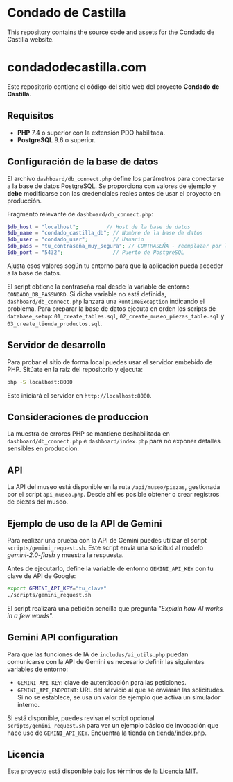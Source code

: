 # Condado de Castilla

This repository contains the source code and assets for the Condado de Castilla website.

# condadodecastilla.com

Este repositorio contiene el código del sitio web del proyecto **Condado de Castilla**.

## Requisitos

- **PHP** 7.4 o superior con la extensión PDO habilitada.
- **PostgreSQL** 9.6 o superior.

## Configuración de la base de datos

El archivo `dashboard/db_connect.php` define los parámetros para conectarse a la base de datos PostgreSQL. Se proporciona con valores de ejemplo y **debe** modificarse con las credenciales reales antes de usar el proyecto en producción.

Fragmento relevante de `dashboard/db_connect.php`:

```php
$db_host = "localhost";         // Host de la base de datos
$db_name = "condado_castilla_db"; // Nombre de la base de datos
$db_user = "condado_user";        // Usuario
$db_pass = "tu_contraseña_muy_segura"; // CONTRASEÑA - reemplazar por la real
$db_port = "5432";                // Puerto de PostgreSQL
```

Ajusta esos valores según tu entorno para que la aplicación pueda acceder a la base de datos.

El script obtiene la contraseña real desde la variable de entorno `CONDADO_DB_PASSWORD`.
Si dicha variable no está definida, `dashboard/db_connect.php` lanzará una
`RuntimeException` indicando el problema.
Para preparar la base de datos ejecuta en orden los scripts de `database_setup`: `01_create_tables.sql`, `02_create_museo_piezas_table.sql` y `03_create_tienda_productos.sql`.

## Servidor de desarrollo

Para probar el sitio de forma local puedes usar el servidor embebido de PHP. Sitúate en la raíz del repositorio y ejecuta:

```bash
php -S localhost:8000
```

Esto iniciará el servidor en `http://localhost:8000`.

## Consideraciones de produccion

La muestra de errores PHP se mantiene deshabilitada en `dashboard/db_connect.php` e `dashboard/index.php` para no exponer detalles sensibles en produccion.
## API

La API del museo está disponible en la ruta `/api/museo/piezas`, gestionada por el script `api_museo.php`. Desde ahí es posible obtener o crear registros de piezas del museo.


## Ejemplo de uso de la API de Gemini

Para realizar una prueba con la API de Gemini puedes utilizar el script `scripts/gemini_request.sh`. Este script envía una solicitud al modelo *gemini-2.0-flash* y muestra la respuesta.

Antes de ejecutarlo, define la variable de entorno `GEMINI_API_KEY` con tu clave de API de Google:

```bash
export GEMINI_API_KEY="tu_clave"
./scripts/gemini_request.sh
```

El script realizará una petición sencilla que pregunta *"Explain how AI works in a few words"*.

## Gemini API configuration

Para que las funciones de IA de `includes/ai_utils.php` puedan comunicarse con la API de Gemini
es necesario definir las siguientes variables de entorno:

- `GEMINI_API_KEY`: clave de autenticación para las peticiones.
- `GEMINI_API_ENDPOINT`: URL del servicio al que se enviarán las solicitudes. Si no se establece,
  se usa un valor de ejemplo que activa un simulador interno.

Si está disponible, puedes revisar el script opcional `scripts/gemini_request.sh`
para ver un ejemplo básico de invocación que hace uso de `GEMINI_API_KEY`.
Encuentra la tienda en [tienda/index.php](tienda/index.php).

## Licencia

Este proyecto está disponible bajo los términos de la [Licencia MIT](LICENSE).
